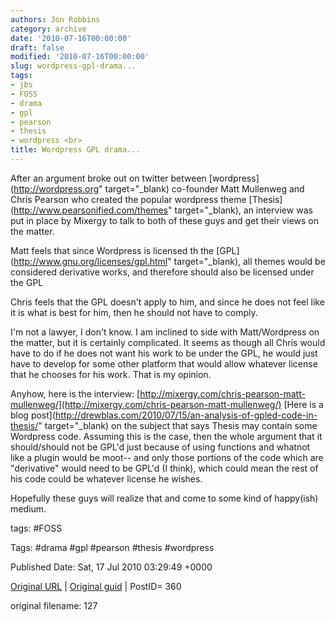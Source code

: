 ```yaml
---
authors: Jon Robbins
category: archive
date: '2010-07-16T00:00:00'
draft: false
modified: '2010-07-16T00:00:00'
slug: wordpress-gpl-drama...
tags:
- jbs
- FOSS
- drama
- gpl
- pearson
- thesis
- wordpress <br>
title: Wordpress GPL drama...
---
```


After an argument broke out on twitter between [wordpress](http://wordpress.org" target="_blank) co-founder Matt Mullenweg and Chris Pearson who created the popular wordpress theme [Thesis](http://www.pearsonified.com/themes" target="_blank), an interview was put in place by Mixergy to talk to both of these guys and get their views on the matter.

 Matt feels that since Wordpress is licensed th the [GPL](http://www.gnu.org/licenses/gpl.html" target="_blank), all themes would be considered derivative works, and therefore should also be licensed under the GPL

 Chris feels that the GPL doesn't apply to him, and since he does not feel like it is what is best for him, then he should not have to comply.

 I'm not a lawyer, I don't know.  I am inclined to side with Matt/Wordpress on the matter, but it is certainly complicated.  It seems as though all Chris would have to do if he does not want his work to be under the GPL, he would just have to develop for some other platform that would allow whatever license that he chooses for his work.  That is my opinion.

 Anyhow, here is the interview: [http://mixergy.com/chris-pearson-matt-mullenweg/](http://mixergy.com/chris-pearson-matt-mullenweg/)
[Here is a blog post](http://drewblas.com/2010/07/15/an-analysis-of-gpled-code-in-thesis/" target="_blank) on the subject that says Thesis may contain some Wordpress code.  Assuming this is the case, then the whole argument that it should/should not be GPL'd just because of using  functions and whatnot like a plugin would be moot-- and only those portions of the code which are "derivative" would  need to be GPL'd (I think), which could mean the rest of his code could be whatever license he wishes.

 Hopefully these guys will realize that and  come to some kind of happy(ish) medium.

 



tags: #FOSS 

Tags:  #drama #gpl #pearson #thesis #wordpress 


Published Date: Sat, 17 Jul 2010 03:29:49 +0000 

[Original URL](http://factorq.net/2010/07/16/wordpress-gpl-drama/) | [Original guid](http://factorq.net/?p=360) | PostID= 360

 original filename: 127